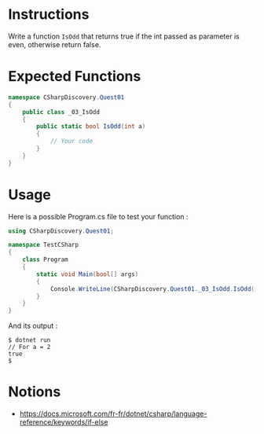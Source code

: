 # Instructions

Write a function `IsOdd` that returns true if the int passed as parameter is even, otherwise return false.

# Expected Functions

```C#
namespace CSharpDiscovery.Quest01
{
    public class _03_IsOdd
    {
        public static bool IsOdd(int a)
        {
            // Your code
        }
    }
}
```

# Usage

Here is a possible Program.cs file to test your function :

```C#
using CSharpDiscovery.Quest01;

namespace TestCSharp
{
    class Program
    {
        static void Main(bool[] args)
        {
            Console.WriteLine(CSharpDiscovery.Quest01._03_IsOdd.IsOdd());
        }
    }
}
```

And its output :

```
$ dotnet run
// For a = 2
true
$
```

# Notions

- https://docs.microsoft.com/fr-fr/dotnet/csharp/language-reference/keywords/if-else
